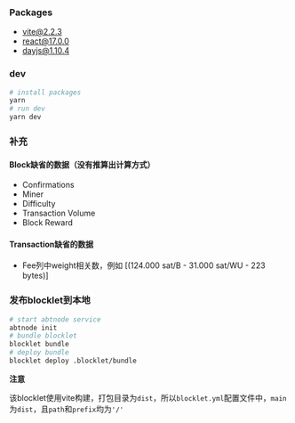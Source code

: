 ### Packages

- vite@2.2.3
- react@17.0.0
- dayjs@1.10.4

### dev

```bash
# install packages
yarn
# run dev
yarn dev
```

### 补充

#### Block缺省的数据（没有推算出计算方式）

- Confirmations
- Miner
- Difficulty
- Transaction Volume
- Block Reward

#### Transaction缺省的数据

- Fee列中weight相关数，例如 [(124.000 sat/B - 31.000 sat/WU - 223 bytes)]

### 发布blocklet到本地

```bash
# start abtnode service
abtnode init
# bundle blocklet
blocklet bundle
# deploy bundle
blocklet deploy .blocklet/bundle
```

**注意**

该blocklet使用vite构建，打包目录为`dist`，所以`blocklet.yml`配置文件中，`main`为`dist`，且`path`和`prefix`均为`'/'`


